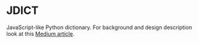 # JDICT

JavaScript-like Python dictionary. For background and design description look at this [Medium article](https://medium.com/swlh/jdict-javascript-dict-in-python-e7a5383939ab).





